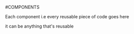 #COMPONENTS

Each component i.e every reusable piece of code goes here

it can be anything that's reusable
